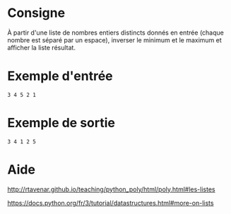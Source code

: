 # Consigne

À partir d'une liste de nombres entiers distincts donnés en entrée (chaque nombre est séparé par un espace), inverser le minimum et le maximum et afficher la liste résultat.

# Exemple d'entrée

```
3 4 5 2 1
```

# Exemple de sortie

```
3 4 1 2 5
```

# Aide

http://rtavenar.github.io/teaching/python_poly/html/poly.html#les-listes

https://docs.python.org/fr/3/tutorial/datastructures.html#more-on-lists